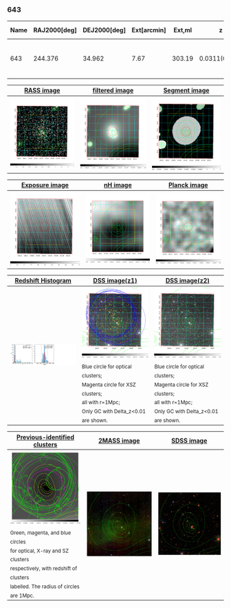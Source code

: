 <div STYLE="page-break-after: always;"></div>

### 643

|Name|RAJ2000[deg]|DEJ2000[deg] |Ext[arcmin]| Ext,ml | z | z_src| C|GC(XSZ,Delta_z<0.01)| GC(OPT,Delta_z<0.01)|GC| R_sig[arcmin] | R500[arcmin] | R500[Mpc]| CRsig[c/s] | CR500[c/s] |L500[1E44 erg/s]|F500[1E-12 erg/s/cm^2]| M500[1E14 Msun]|Tx[keV]|Cnt_sig|Beta|Rc[arcmin]|Comment|Alias|
|---|---|---|---|---|---|------|---|--------|---------|----------|---|---|---|---|---|---|---|---|---|---|---|---|---|---|
|643| 244.376| 34.962| 7.67| 303.19| 0.0311(0.005)| z1, z_xsz| B| MCXC| N, Zw| C, F20, MCXC, N, SPI, W| 21.738| 17.309| 0.646| 0.432(0.048)| 0.418(0.047)| 0.167(0.014)| 7.526(0.621)| 0.79(0.03)| 1.87(0.05)| 384.5| 0.912(-0.084+0.061)| 11.852(-1.297+0.892)| -| k561|

|[RASS image](../image/643/643_img.pdf)|[filtered image](../image/643/643_fil.pdf)|[Segment image](../image/643/643_seg.pdf)|
|-------------------|--------------------|-------------------|
| <img src="../image/643/643_img.png" width="300">  | <img src="../image/643/643_fil.png" width="300">   | <img src="../image/643/643_seg.png" width="300">  |

|[Exposure image](../image/643/643_mex.pdf)| [nH image](../image/643/643_nh.pdf)| [Planck image](../image/643/643_p.pdf)|
|-------------------|--------------------|-------------------|
|<img src="../image/643/643_mex.png" width="300">   | <img src="../image/643/643_nh.png" width="300">    | <img src="../image/643/643_p.png" width="300"> |

|[Redshift Histogram](../image/643/643_zg.pdf) | [DSS image(z1)](../image/643/643_dss_z1.pdf)      |  [DSS image(z2)](../image/643/643_dss_z2.pdf)    |
|-------------------|--------------------|-------------------|
|<img src="../image/643/643_zg.png" width="300"> |<img src="../image/643/643_dss_z1.png" width="300"> <sub><br>Blue circle for optical clusters; <br>Magenta circle for XSZ clusters; <br>all with r=1Mpc; <br>Only GC with Delta_z<0.01 are shown. </sub>| <img src="../image/643/643_dss_z2.png" width="300"><sub><br>Blue circle for optical clusters; <br>Magenta circle for XSZ clusters; <br>all with r=1Mpc; <br>Only GC with Delta_z<0.01 are shown. </sub> |

|[Previous-identified clusters](../image/643/643_gc.pdf) | [2MASS image](../image/643/643_2mass.pdf)      |[SDSS image](../image/643/643_sdss.pdf)   |
|-------------------|-------------------|-------------------|
|<img src=../image/643/643_gc.png width="300"> <br><sub>Green, magenta, and blue circles <br>for optical, X-ray and SZ clusters <br>respectively, with redshift of clusters <br>labelled. The radius of circles <br>are 1Mpc.</sub>|<img src="../image/643/643_2mass.png" width="300">  | <img src="../image/643/643_sdss.png" width="300">  |




